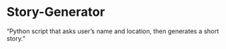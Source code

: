 # Story-Generator
 “Python script that asks user’s name and location, then generates a short story.”
